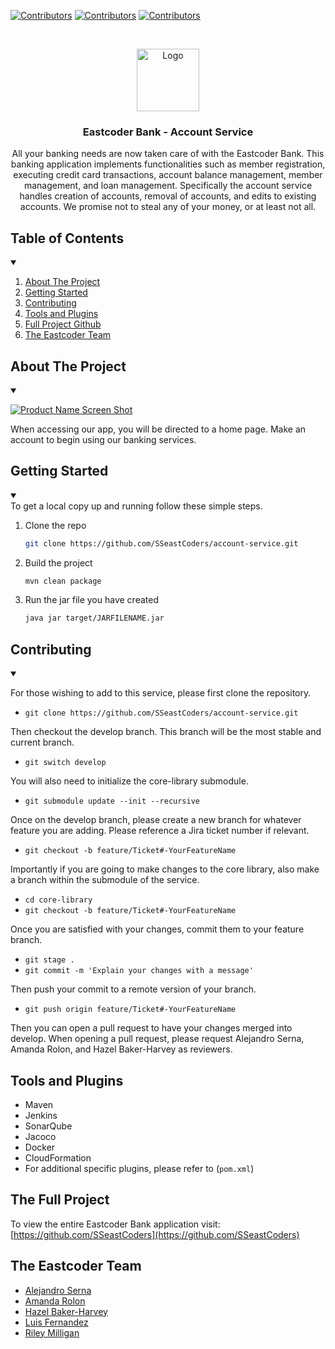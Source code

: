 
<!-- PROJECT SHIELDS -->
<!--
*** I'm using markdown "reference style" links for readability.
*** Reference links are enclosed in brackets [ ] instead of parentheses ( ).
*** See the bottom of this document for the declaration of the reference variables
*** for contributors-url, forks-url, etc. This is an optional, concise syntax you may use.
*** https://www.markdownguide.org/basic-syntax/#reference-style-links
-->

[![Contributors][contributors-shield]][contributors-url]
[![Contributors][contributions-shield]][contributors-url]
[![Contributors][size-shield]][contributors-url]

<!-- PROJECT LOGO -->
<br />
<p align="center">
  <a href="https://github.com/SSeastCoders/account-service">
    <img src="core-library/src/main/resources/SimpleBankLogo.png" alt="Logo" width="100" height="100">
  </a>

<h3 align="center">Eastcoder Bank - Account Service</h3>

  <p align="center">
    All your banking needs are now taken care of with the Eastcoder Bank. This banking application implements functionalities such as member registration, executing
    credit card transactions, account balance management, member management, and loan
    management. Specifically the account service handles creation of accounts, removal of accounts, and edits to existing accounts.
    We promise not to steal any of your money, or at least not all.
  </p>
</p>

<!-- TABLE OF CONTENTS -->

## Table of Contents

  <details open="open">
  <summary></summary>
  <ol>
    <li>
      <a href="#about-the-project">About The Project</a>
    </li>
    <li>
      <a href="#getting-started">Getting Started</a>
    </li>
    <li><a href="#contributing">Contributing</a></li>
    <li><a href="#tools-and-plugins">Tools and Plugins</a></li>
    <li><a href="#the-full-project">Full Project Github</a></li>
    <li><a href="#the-eastcoder-team">The Eastcoder Team</a></li>
  </ol>
</details>

<!-- ABOUT THE PROJECT -->

## About The Project
<details open="open">
<summary></summary>

[![Product Name Screen Shot][product-screenshot]]()

When accessing our app, you will be directed to a home page. Make an account to begin using our banking services.

</details>
<!-- GETTING STARTED -->

## Getting Started
<details open="open">
<summary></summary>
To get a local copy up and running follow these simple steps.
</details>

1. Clone the repo
   ```sh
   git clone https://github.com/SSeastCoders/account-service.git
   ```
2. Build the project
   ```sh
   mvn clean package
   ```
3. Run the jar file you have created
   ```sh
   java jar target/JARFILENAME.jar
   ```

## Contributing
<details open="open">
<summary></summary>

For those wishing to add to this service, please first clone the repository.
- `git clone https://github.com/SSeastCoders/account-service.git`

Then checkout the develop branch. This branch will be the most stable and current branch.
- `git switch develop`

You will also need to initialize the core-library submodule.
- `git submodule update --init --recursive`

Once on the develop branch, please create a new branch for whatever feature you are adding.
Please reference a Jira ticket number if relevant.
- `git checkout -b feature/Ticket#-YourFeatureName`

Importantly if you are going to make changes to the core library, also make a branch within the submodule of the service.
- `cd core-library`
- `git checkout -b feature/Ticket#-YourFeatureName`

Once you are satisfied with your changes, commit them to your feature branch.
- `git stage .`
- `git commit -m 'Explain your changes with a message'`

Then push your commit to a remote version of your branch.
- `git push origin feature/Ticket#-YourFeatureName`

Then you can open a pull request to have your changes merged into develop.
When opening a pull request, please request Alejandro Serna, Amanda Rolon, and Hazel Baker-Harvey as reviewers.

<!-- Used tools -->
</details>

## Tools and Plugins

- Maven
- Jenkins
- SonarQube
- Jacoco
- Docker
- CloudFormation
- For additional specific plugins, please refer to (`pom.xml`)

<!-- CONTACT -->

## The Full Project
To view the entire Eastcoder Bank application visit: [https://github.com/SSeastCoders](https://github.com/SSeastCoders)
<!-- ACKNOWLEDGEMENTS -->

## The Eastcoder Team

- [Alejandro Serna](https://github.com/asernass)
- [Amanda Rolon](https://github.com/arolonss)
- [Hazel Baker-Harvey](https://github.com/hazelbakerharvey)
- [Luis Fernandez](https://github.com/LuisF111)
- [Riley Milligan](https://github.com/Riley-Milligan)
<!-- MARKDOWN LINKS & IMAGES -->
<!-- https://www.markdownguide.org/basic-syntax/#reference-style-links -->

[contributors-shield]: https://img.shields.io/github/contributors/SSeastCoders/account-service?style=for-the-badge
[contributors-url]: https://github.com/SSeastCoders/account-service/graphs/contributors
[contributions-shield]: https://img.shields.io/github/commit-activity/m/SSeastCoders/account-service?style=for-the-badge
[size-shield]: https://img.shields.io/github/languages/code-size/SSeastCoders/account-service?style=for-the-badge
[product-screenshot]: core-library/src/main/resources/HomePage.PNG